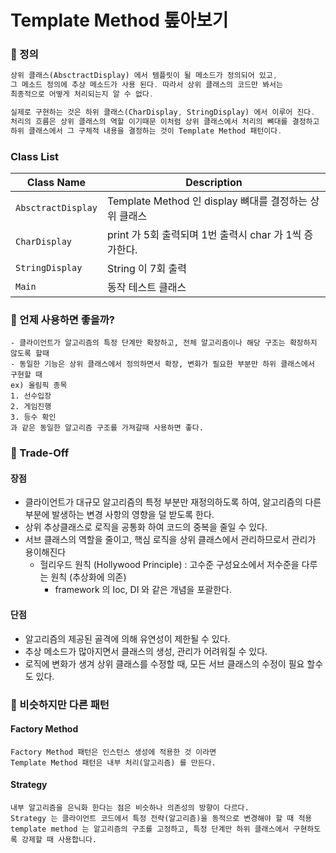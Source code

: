 # Template Method 톺아보기

### 📖 정의

```dart
상위 클래스(AbsctractDisplay) 에서 템플릿이 될 메소드가 정의되어 있고,
그 메소드 정의에 추상 메소드가 사용 된다. 따라서 상위 클래스의 코드만 봐서는 
최종적으로 어떻게 처리되는지 알 수 없다.

실제로 구현하는 것은 하위 클래스(CharDisplay, StringDisplay) 에서 이루어 진다.
처리의 흐름은 상위 클래스의 역할 이기때문 이처럼 상위 클래스에서 처리의 뼈대를 결정하고
하위 클래스에서 그 구체적 내용을 결정하는 것이 Template Method 패턴이다.
```

### Class List
| Class Name         | Description                                |
|--------------------|--------------------------------------------|
| `AbsctractDisplay` | Template Method 인 display  뼈대를 결정하는 상위 클래스 |
| `CharDisplay`      | print 가 5회 출력되며 1번 출력시 char 가 1씩 증가한다.     |
| `StringDisplay`    | String 이 7회 출력                             |
| `Main`             | 동작 테스트 클래스                                 |


### 🤯 언제 사용하면 좋을까?
```
- 클라이언트가 알고리즘의 특정 단계만 확장하고, 전체 알고리즘이나 해당 구조는 확장하지 않도록 할때
- 동일한 기능은 상위 클래스에서 정의하면서 확장, 변화가 필요한 부분만 하위 클래스에서 구현할 때
ex) 올림픽 종목
1. 선수입장
2. 게임진행
3. 등수 확인
과 같은 동일한 알고리즘 구조를 가져갈때 사용하면 좋다.  
```

### 🤼‍ Trade-Off
#### 장점
- 클라이언트가 대규모 알고리즘의 특정 부분만 재정의하도록 하여, 알고리즘의 다른 부분에 발생하는 변경 사항의 영향을 덜 받도록 한다.
- 상위 추상클래스로 로직을 공통화 하여 코드의 중복을 줄일 수 있다.
- 서브 클래스의 역할을 줄이고, 핵심 로직을 상위 클래스에서 관리하므로서 관리가 용이해진다
  - 헐리우드 원칙 (Hollywood Principle) : 고수준 구성요소에서 저수준을 다루는 원칙 (추상화에 의존)
    - framework 의 Ioc, DI 와 같은 개념을 포괄한다.

#### 단점
- 알고리즘의 제공된 골격에 의해 유연성이 제한될 수 있다.
- 추상 메소드가 많아지면서 클래스의 생성, 관리가 어려워질 수 있다.
- 로직에 변화가 생겨 상위 클래스를 수정할 때, 모든 서브 클래스의 수정이 필요 할수도 있다.


### 🤔 비슷하지만 다른 패턴
#### Factory Method
```
Factory Method 패턴은 인스턴스 생성에 적용한 것 이라면
Template Method 패턴은 내부 처리(알고리즘) 를 만든다. 
```

#### Strategy
```
내부 알고리즘을 은닉화 한다는 점은 비슷하나 의존성의 방향이 다르다.
Strategy 는 클라이언트 코드에서 특정 전략(알고리즘)을 동적으로 변경해야 할 때 적용
template method 는 알고리즘의 구조를 고정하고, 특정 단계만 하위 클래스에서 구현하도록 강제할 때 사용합니다.
```